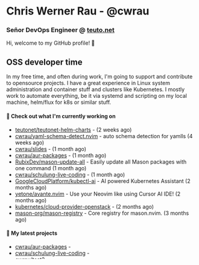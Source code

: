 # Chris Werner Rau - @cwrau
### Señor DevOps Engineer @ [teuto.net](https://teuto.net)

Hi, welcome to my GitHub profile! 👋

## OSS developer time
In my free time, and often during work, I'm going to support and contribute to opensource projects. I have a great experience in Linux system administration and container stuff and clusters like Kubernetes. I mostly work to automate everything, be it via systemd and scripting on my local machine, helm/flux for k8s or similar stuff.

#### 👷 Check out what I'm currently working on

- [teutonet/teutonet-helm-charts](https://github.com/teutonet/teutonet-helm-charts) -  (2 weeks ago)
- [cwrau/yaml-schema-detect.nvim](https://github.com/cwrau/yaml-schema-detect.nvim) - auto schema detection for yamlls (4 weeks ago)
- [cwrau/slides](https://github.com/cwrau/slides) -  (1 month ago)
- [cwrau/aur-packages](https://github.com/cwrau/aur-packages) -  (1 month ago)
- [RubixDev/mason-update-all](https://github.com/RubixDev/mason-update-all) - Easily update all Mason packages with one command (1 month ago)
- [cwrau/schulung-live-coding](https://github.com/cwrau/schulung-live-coding) -  (1 month ago)
- [GoogleCloudPlatform/kubectl-ai](https://github.com/GoogleCloudPlatform/kubectl-ai) - AI powered Kubernetes Assistant (2 months ago)
- [yetone/avante.nvim](https://github.com/yetone/avante.nvim) - Use your Neovim like using Cursor AI IDE! (2 months ago)
- [kubernetes/cloud-provider-openstack](https://github.com/kubernetes/cloud-provider-openstack) -  (2 months ago)
- [mason-org/mason-registry](https://github.com/mason-org/mason-registry) - Core registry for mason.nvim. (3 months ago)

#### 🌱 My latest projects

- [cwrau/aur-packages](https://github.com/cwrau/aur-packages) - 
- [cwrau/schulung-live-coding](https://github.com/cwrau/schulung-live-coding) - 
- [cwrau/test2](https://github.com/cwrau/test2) - 
- [cwrau/copy-github-url.nvim](https://github.com/cwrau/copy-github-url.nvim) - copies the github line url for the current selection
- [cwrau/yaml-schema-detect.nvim](https://github.com/cwrau/yaml-schema-detect.nvim) - auto schema detection for yamlls
- [cwrau/advent-of-code](https://github.com/cwrau/advent-of-code) - 
- [cwrau/webserver](https://github.com/cwrau/webserver) - Extremely fast static file server without any bloat features
- [cwrau/elm-kata](https://github.com/cwrau/elm-kata) - 
- [cwrau/slides](https://github.com/cwrau/slides) - 
- [cwrau/linux-config](https://github.com/cwrau/linux-config) - 

#### 🍴 My recent forks

- [cwrau/kubectl-ai](https://github.com/cwrau/kubectl-ai) - AI powered Kubernetes Assistant
- [cwrau/avante.nvim](https://github.com/cwrau/avante.nvim) - Use your Neovim like using Cursor AI IDE!
- [cwrau/nvim-lspconfig](https://github.com/cwrau/nvim-lspconfig) - Quickstart configs for Nvim LSP
- [cwrau/mason-lspconfig.nvim](https://github.com/cwrau/mason-lspconfig.nvim) - Extension to mason.nvim that makes it easier to use lspconfig with mason.nvim.
- [cwrau/mason-registry](https://github.com/cwrau/mason-registry) - Core registry for mason.nvim.
- [cwrau/mason-nvim-lint](https://github.com/cwrau/mason-nvim-lint) - Extension to mason.nvim that makes it easier to use nvim-lint with mason.nvim
- [cwrau/kdave-chart](https://github.com/cwrau/kdave-chart) - 
- [cwrau/mason-update-all](https://github.com/cwrau/mason-update-all) - Easily update all Mason packages with one command
- [cwrau/kustomize-controller](https://github.com/cwrau/kustomize-controller) - The GitOps Toolkit Kustomize reconciler
- [cwrau/dunst](https://github.com/cwrau/dunst) - Lightweight and customizable notification daemon

#### 🔭 Latest releases I've contributed to

- [grafana/helm-charts](https://github.com/grafana/helm-charts) ([tempo-distributed-1.43.0](https://github.com/grafana/helm-charts/releases/tag/tempo-distributed-1.43.0), 1 day ago) - 
- [mason-org/mason-registry](https://github.com/mason-org/mason-registry) ([2025-07-04-zany-codlet](https://github.com/mason-org/mason-registry/releases/tag/2025-07-04-zany-codlet), 1 day ago) - Core registry for mason.nvim.
- [GoogleCloudPlatform/kubectl-ai](https://github.com/GoogleCloudPlatform/kubectl-ai) ([v0.0.15](https://github.com/GoogleCloudPlatform/kubectl-ai/releases/tag/v0.0.15), 3 days ago) - AI powered Kubernetes Assistant
- [Altinity/clickhouse-operator](https://github.com/Altinity/clickhouse-operator) ([release-0.25.1](https://github.com/Altinity/clickhouse-operator/releases/tag/release-0.25.1), 4 days ago) - Altinity Kubernetes Operator for ClickHouse creates, configures and manages ClickHouse® clusters running on Kubernetes
- [kubernetes-sigs/cluster-api-provider-openstack](https://github.com/kubernetes-sigs/cluster-api-provider-openstack) ([v0.12.4](https://github.com/kubernetes-sigs/cluster-api-provider-openstack/releases/tag/v0.12.4), 1 week ago) - Cluster API implementation for OpenStack
- [teutonet/teutonet-helm-charts](https://github.com/teutonet/teutonet-helm-charts) ([ckan-v1.3.3](https://github.com/teutonet/teutonet-helm-charts/releases/tag/ckan-v1.3.3), 1 week ago) - 
- [yetone/avante.nvim](https://github.com/yetone/avante.nvim) ([v0.0.25](https://github.com/yetone/avante.nvim/releases/tag/v0.0.25), 2 weeks ago) - Use your Neovim like using Cursor AI IDE!
- [kubernetes/cloud-provider-openstack](https://github.com/kubernetes/cloud-provider-openstack) ([v1.33.0](https://github.com/kubernetes/cloud-provider-openstack/releases/tag/v1.33.0), 3 weeks ago) - 
- [neovim/nvim-lspconfig](https://github.com/neovim/nvim-lspconfig) ([v2.3.0](https://github.com/neovim/nvim-lspconfig/releases/tag/v2.3.0), 3 weeks ago) - Quickstart configs for Nvim LSP
- [fluxcd/helm-controller](https://github.com/fluxcd/helm-controller) ([v1.3.0](https://github.com/fluxcd/helm-controller/releases/tag/v1.3.0), 1 month ago) - The GitOps Toolkit Helm reconciler, for declarative Helming

#### 🔨 My recent Pull Requests

- [feat(base-cluster/flux): add alert about suspended resources](https://github.com/teutonet/teutonet-helm-charts/pull/1540) on [teutonet/teutonet-helm-charts](https://github.com/teutonet/teutonet-helm-charts) (2 weeks ago)
- [feat(base-cluster/rbac): adjust rbac stuff for OIDC accounts](https://github.com/teutonet/teutonet-helm-charts/pull/1538) on [teutonet/teutonet-helm-charts](https://github.com/teutonet/teutonet-helm-charts) (2 weeks ago)
- [feat(base-cluster/monitoring): non-critical alerts aren't routed to on-call](https://github.com/teutonet/teutonet-helm-charts/pull/1533) on [teutonet/teutonet-helm-charts](https://github.com/teutonet/teutonet-helm-charts) (3 weeks ago)
- [feat(ci): don't run these if there are no charts changed](https://github.com/teutonet/teutonet-helm-charts/pull/1522) on [teutonet/teutonet-helm-charts](https://github.com/teutonet/teutonet-helm-charts) (3 weeks ago)
- [feat(ci/renovate): up PR limits](https://github.com/teutonet/teutonet-helm-charts/pull/1506) on [teutonet/teutonet-helm-charts](https://github.com/teutonet/teutonet-helm-charts) (3 weeks ago)
- [feat(base-cluster/monitoring): set code challenge for grafana](https://github.com/teutonet/teutonet-helm-charts/pull/1500) on [teutonet/teutonet-helm-charts](https://github.com/teutonet/teutonet-helm-charts) (4 weeks ago)
- [fix(ci): ci "race-condition"](https://github.com/teutonet/teutonet-helm-charts/pull/1499) on [teutonet/teutonet-helm-charts](https://github.com/teutonet/teutonet-helm-charts) (4 weeks ago)
- [feat(t8s-cluster): add rbac for teuto staff](https://github.com/teutonet/teutonet-helm-charts/pull/1498) on [teutonet/teutonet-helm-charts](https://github.com/teutonet/teutonet-helm-charts) (1 month ago)
- [feat(base-cluster/monitoring): set code_challenge_method for oauth2-proxy](https://github.com/teutonet/teutonet-helm-charts/pull/1496) on [teutonet/teutonet-helm-charts](https://github.com/teutonet/teutonet-helm-charts) (1 month ago)
- [fix(ci/licenses): trivy output now merges all licenses](https://github.com/teutonet/teutonet-helm-charts/pull/1495) on [teutonet/teutonet-helm-charts](https://github.com/teutonet/teutonet-helm-charts) (1 month ago)

#### 📓 Gists I wrote

- [](https://gist.github.com/85c73a60676b98638dc9789155cef9b3) (3 months ago)
- [](https://gist.github.com/69a382004ce7326d792ff10d6c26e553) (3 months ago)
- [](https://gist.github.com/f0bf8a208067c4bce5e8731c4caf5adc) (3 months ago)
- [](https://gist.github.com/997058533974174c5317135b3a4f0329) (3 months ago)
- [test](https://gist.github.com/3caaaa92ab8f3dc19895ff1a54c3fd54) (3 months ago)

#### ⭐ Recent Stars

- [keisku/kubectl-explore](https://github.com/keisku/kubectl-explore) - A better kubectl explain with the fuzzy finder (3 months ago)
- [developer-friendly/blog](https://github.com/developer-friendly/blog) - Technical blogs on topics of Kubernetes, GitOps, CI/CD and SRE in general. Created with ❤️ using Markdown format. (3 months ago)
- [spegel-org/spegel](https://github.com/spegel-org/spegel) - Stateless cluster local OCI registry mirror. (4 months ago)
- [psacawa/systemd-language-server](https://github.com/psacawa/systemd-language-server) - Language Server for Systemd unit files (6 months ago)
- [borgo-lang/borgo](https://github.com/borgo-lang/borgo) - Borgo is a statically typed language that compiles to Go. (1 year ago)
- [aneeshd/schedule_state](https://github.com/aneeshd/schedule_state) - Home Assistant (HA) sensor that returns a string based on a defined schedule, enabling further automations (2 years ago)
- [teutonet/teutonet-helm-charts](https://github.com/teutonet/teutonet-helm-charts) -  (2 years ago)
- [mcronce/oci-registry](https://github.com/mcronce/oci-registry) -  (2 years ago)
- [cwrau/linux-config](https://github.com/cwrau/linux-config) -  (2 years ago)
- [tv2-oss/bifrost-gateway-controller](https://github.com/tv2-oss/bifrost-gateway-controller) - Gateway API-driven management of network infrastructure across Kubernetes and cloud infrastructures (2 years ago)

#### ❤️ These awesome people sponsor me (thank you!)


#### 👯 Check out some of my recent followers

- [JohannesBeckerr](https://github.com/JohannesBeckerr)
- [connebrink](https://github.com/connebrink)
- [miracoly](https://github.com/miracoly)
- [dbene](https://github.com/dbene)
- [j3k4](https://github.com/j3k4)

![GitHub Stats](https://github-readme-stats.vercel.app/api?username=cwrau&count_private=false&theme=tokyonight&show_icons=true)
